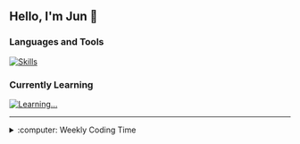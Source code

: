 <!-- ⠀⠀⠀⠀⠀⠀⠀⠀⠀⢹⡀⠀⠀⠀⠀⠀⠘⠀⣷⠋⠀⠀⠀⠀⠀⠀⠀⠀⠀⠀⢠⡀⠀⠀⠀⠙⢦⠀⠀⠀⠀⠀⠀⠀⠀⠀⠀⠀⠀⠀
⠀⠀⠀⠀⠀⠀⠀⠀⠀⡼⠃⠀⠀⠀⠀⠀⣤⠀⢏⠀⠀⠀⠀⢠⣠⡆⠀⠀⣦⡀⠀⠳⡀⠀⠀⠀⠀⠑⢄⡀⠀⠀⠀⠀⠀⠀⠀⠀⠀⠈
⠀⠀⠀⠀⠀⠀⠀⠀⠐⣇⡀⠀⠀⠀⠀⠀⠘⠂⢈⣦⠀⣀⡀⠈⣟⢷⣄⠀⠘⣷⣄⠀⠹⣆⠀⠀⠀⠀⠀⠙⢦⣀⠀⠀⠀⠀⠀⠀⠀⢤
⠀⠀⠀⠀⠐⣶⠦⠤⠴⠋⠁⠀⠀⠀⠀⡜⢷⣧⣸⣿⡀⡟⠹⡄⢹⠀⣹⣷⣤⡘⣄⠙⠲⢬⣿⣉⡉⠉⠉⠉⠉⢉⣥⣀⠀⠀⠀⠀⠀⠀
⠀⠀⠀⠀⠀⠈⠳⠤⢤⡀⠀⠀⠀⠀⠀⢹⡾⣿⠛⠉⣧⡇⠀⢱⣸⡔⢡⠏⠀⠉⢻⣦⣤⠀⠈⠹⣿⣂⡀⣠⠔⢉⡤⠾⡆⠀⠀⠀⠀⠀
⠀⠀⠀⠀⠀⠀⠀⢀⡞⣧⠀⠀⢠⠈⣇⢀⣿⠃⠀⠀⠸⣿⣠⣼⣟⣠⣯⣴⡿⠷⣿⠟⠁⠀⠀⠀⠀⠀⣇⡇⠀⡿⠦⡀⣇⠀⠀⠀⠀⠀
⠀⠀⠀⠀⠀⠀⠀⣾⡼⡇⠀⠀⠘⡇⣿⣿⣿⢦⣄⣧⠀⣯⣿⣼⣿⣿⠋⢿⣽⣶⡏⠀⠀⠀⠀⠀⠀⠀⢻⠇⢀⡇⣠⠇⢸⡄⠀⠀⠀⣠
⠀⠀⠀⠀⠀⠀⠀⠙⠓⠳⣤⣶⠀⣿⠛⣿⢻⣷⣮⣽⡆⠈⠿⠟⠻⠛⠉⠉⠋⠉⠀⠀⠀⠀⠀⠀⠀⠀⠙⠀⠘⢿⠃⠀⣼⠁⠀⠀⠀⡱
⠀⠀⠀⠀⠀⠀⠀⢀⣠⡴⣺⣿⢠⣍⡀⠘⡿⢿⡿⠿⣷⡄⠀⠀⠀⠀⠀⠀⠀⠀⠀⠀⠀⠀⠀⠀⠀⠀⠀⠀⣀⡈⢀⡾⠃⠀⠀⠀⠘⢄
⠀⠀⠀⠀⠀⠀⠀⠀⠉⠉⠁⢸⡟⣾⡷⣄⢹⠀⠀⠀⣿⠁⣀⡀⠀⠀⠀⠀⠀⠀⠀⠀⠀⠀⠀⠀⠀⠀⠀⠀⡏⡏⠉⠀⠀⠀⠀⠀⡐⠪
⠀⠀⠀⠀⠀⠀⠀⠀⠀⠀⠀⠈⠃⠈⠃⠀⠙⣇⠀⠀⠙⠦⠉⠉⠁⠀⠀⠀⠀⠀⢠⡆⠀⠀⠀⠀⠀⠀⠀⢸⠃⠹⡄⠀⠀⠀⠀⠀⠠⡀
⠀⠀⠀⠀⠀⠀⠀⠀⠀⠀⠀⠀⠀⠀⠀⠀⠀⠙⣆⠀⠀⢠⣤⣤⡤⢒⣊⣩⣽⣿⣿⠀⠀⠀⠀⠀⠀⠀⠀⢸⡄⠀⠙⣿⠀⡄⠀⠀⠀⠙
⠀⠀⠀⠀⠀⠀⠀⠀⠀⠀⠀⠀⠀⠀⠀⠀⠀⠀⠘⢦⠀⠈⠹⣶⠛⣩⠔⠋⠉⠁⣸⠀⠀⠀⠀⠀⠀⠀⣠⢞⡁⠀⠀⡞⣸⠃⠀⠀⠀⠀
⠀⠀⠀⠀⠀⠀⠀⠀⠀⠀⠀⠀⠀⠀⠀⠀⠀⠀⠀⠀⠳⣄⠀⠈⣿⣇⣀⣀⣀⢴⡿⠀⠀⠀⠀⠀⣠⠞⠁⣸⠀⢀⡼⠟⠹⡀⠀⠀⠀⠀
⠀⠀⠀⠀⠀⠀⠀⠀⠀⠀⠀⠀⠀⠀⠀⠀⠀⠀⠀⠀⠀⠈⠳⡄⠙⠲⠤⠥⢖⡋⠀⠀⠀⠀⡠⠊⠁⠀⢠⠇⠀⠀⠀⠀⠀⢹⣉⡉⢰⡎
⠀⣀⣤⠖⠒⢲⡀⠀⠀⠀⠀⠀⠀⠀⠀⠀⠀⠀⠀⠀⠀⠀⠀⠙⣆⠀⠛⠋⠉⠀⠀⢀⡤⠊⠀⠀⠀⠀⠞⠀⠀⠀⠀⠀⠀⠀⢳⡼⠋⠀
⠋⡝⠁⠀⠀⠀⢱⡀⢀⡴⠊⠉⠉⠙⣇⠀⠀⠀⠀⠀⠀⠀⠀⠀⢘⣄⣀⣀⣀⡤⠖⠋⠀⠀⠀⠀⠀⠀⠀⠀⣀⣀⠤⠤⠖⠊⢁⡠⠖⠋
⠉⠉⠉⠉⠙⡆⠀⢷⠋⠀⠀⢀⡴⠚⠁⠀⠀⠀⠀⠀⠀⣠⠴⣚⠭⠜⠛⢯⠀⡇⠀⠀⣀⣀⠤⠄⠒⠒⠉⠉⠀⣀⣀⠤⠔⠊⠁⠀⠀⠀
⠳⠄⠀⠀⠀⡇⢀⡼⢦⡀⣰⠋⠀⠀⠀⠀⠀⠀⠀⠀⢸⣏⣛⠓⠤⠤⡀⠘⡆⢇⣠⠞⢁⣠⠤⠤⠖⠒⠒⠉⠉⠀⠀⠀⠀⠀⠀⠀⠀⠀
⠀⠈⠀⠀⠀⡟⠋⠀⠀⣹⠇⠀⠀⠀⠀⠀⠀⠀⠀⠀⠀⠹⡈⠉⠙⠢⡝⡄⠳⡼⠃⡴⠋⠀⠀⠀⠀⠀⠀⠀⠀⠀⠀⠀⠀⠀⠀⠀⠀⠀
⠀⢀⠀⢀⡴⠃⠀⠀⡸⠁⠀⠀⠀⠀⠀⠀⠀⠀⠀⠀⠀⢀⠇⠀⠀⠀⠙⢸⡞⢠⠞⠀⠀⠀⠀⠀⠀⠀⠀⠀⠀⠀⠀⠀⠀⠀⠀⠀⠀⠀
⠀⣻⠒⠋⠀⠀⠀⡰⠃⠀⠀⠀⠀⠀⠀⠀⣀⣀⠠⠤⠤⠼⡀⠀⠀⠀⠀⡞⢠⠏⠀⠀⠀⠀⠀⠀⠀⠀⠀⠀⠀⠀⠀⠀⠀⠀⠀⠀⠀⠀
⠘⠁⠀⠀⠀⠀⡰⠁⠀⠀⢀⣠⠄⠒⠊⠉⠀⠀⠀⠀⠀⠀⠈⢢⡀⠀⢰⢡⠇⠀⠀⠀⠀⠀⠀⠀⠀⠀⠀⠀⠀⠀⠀⠀⠀⠀⠀⠀⠀⠀
⠀⠀⠀⠀⢀⣼⣁⠤⠖⠊⠁⠀⠀⠀⠀⠀⠀⠀⠀⠀⠀⠀⠀⣀⣽⣴⡾⠟⠀⠀⠀⠀⠀⠀⠀⠀⠀⠀⠀⠀⠀⠀⠀⠀⠀⠀⠀⠀⠀⠀
⠀⠀⢀⣠⠞⠉⠀⠀⠀⠀⠀⠀⠀⠀⠀⠀⠀⠀⠀⠀⠀⢠⣼⡟⠋⠁⠀⠀⠀⠀⠀⠀⠀⠀⠀⠀⠀⠀⠀⠀⠀⠀⠀⠀⠀⠀⠀⠀⠀⠀ -->

## Hello, I'm Jun 👋

### Languages and Tools

[![Skills](https://skillicons.dev/icons?i=html,css,js,ts,md,react,nextjs,redux,tailwindcss,materialui,postgres,nodejs,express,prisma,vitest,threejs,blender,git,github,gitlab,figma)](https://skillicons.dev)

### Currently Learning

[![Learning...](https://skillicons.dev/icons?i=aws,remix)](https://skillicons.dev)

---

<details>
  <summary>:computer: Weekly Coding Time</summary>

<!--START_SECTION:waka-->

```txt
Total Time: 9 hrs 50 mins

TypeScript    9 hrs 22 mins   ⣿⣿⣿⣿⣿⣿⣿⣿⣿⣿⣿⣿⣿⣿⣿⣿⣿⣿⣷⣀⣀⣀⣀⣀⣀   75.40 %
Other         2 hrs 35 mins   ⣿⣿⣿⣿⣿⣄⣀⣀⣀⣀⣀⣀⣀⣀⣀⣀⣀⣀⣀⣀⣀⣀⣀⣀⣀   20.87 %
Bash          18 mins         ⣶⣀⣀⣀⣀⣀⣀⣀⣀⣀⣀⣀⣀⣀⣀⣀⣀⣀⣀⣀⣀⣀⣀⣀⣀   02.53 %
CSV           5 mins          ⣄⣀⣀⣀⣀⣀⣀⣀⣀⣀⣀⣀⣀⣀⣀⣀⣀⣀⣀⣀⣀⣀⣀⣀⣀   00.69 %
JSON          3 mins          ⣄⣀⣀⣀⣀⣀⣀⣀⣀⣀⣀⣀⣀⣀⣀⣀⣀⣀⣀⣀⣀⣀⣀⣀⣀   00.41 %
```

<!--END_SECTION:waka-->

</details>

<!--
<details>
  <summary>:bar_chart: GitHub Stats</summary>

![](https://raw.githubusercontent.com/Jun-del/github-stats/master/generated/overview.svg#gh-dark-mode-only)
![](https://raw.githubusercontent.com/Jun-del/github-stats/master/generated/overview.svg#gh-light-mode-only)
![](https://raw.githubusercontent.com/Jun-del/github-stats/master/generated/languages.svg#gh-dark-mode-only)
![](https://raw.githubusercontent.com/Jun-del/github-stats/master/generated/languages.svg#gh-light-mode-only)

</details>
-->

<!--
Credits:
<a href="https://linkedin.com/in/neohweijun" target="_blank"><img align="center" src="https://raw.githubusercontent.com/rahuldkjain/github-profile-readme-generator/master/src/images/icons/Social/linked-in-alt.svg" alt="neohweijun's linkedin" height="25" width="25" /></a>
Linkedin svg: https://raw.githubusercontent.com/rahuldkjain/github-profile-readme-generator/master/src/images/icons/Social/linked-in-alt.svg

1. Skills icons: https://github.com/tandpfun/skill-icons#readme
2. Coding time: https://github.com/athul/waka-readme
3. Github stats: https://github.com/jstrieb/github-stats
-->

